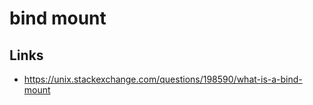 # bind mount



## Links

* https://unix.stackexchange.com/questions/198590/what-is-a-bind-mount



